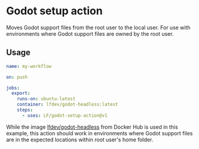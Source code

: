 # Godot setup action

Moves Godot support files from the root user to the local user. For use with environments where Godot support files are owned by the root user.

## Usage

```yaml
name: my-workflow

on: push

jobs:
  export:
    runs-on: ubuntu-latest
    container: lfdev/godot-headless:latest
    steps:
      - uses: LF/godot-setup-action@v1
```

While the image [lfdev/godot-headless](https://hub.docker.com/r/lfdev/godot-headless) from Docker Hub is used in this example, this action should work in environments where Godot support files are in the expected locations within root user's home folder.
